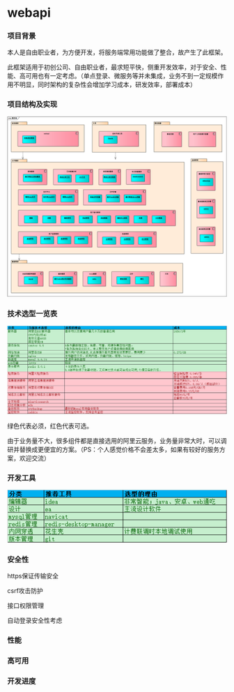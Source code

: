 # webapi
### 项目背景

本人是自由职业者，为方便开发，将服务端常用功能做了整合，故产生了此框架。

此框架适用于初创公司、自由职业者，最求短平快，侧重开发效率，对于安全、性能、高可用也有一定考虑。（单点登录、微服务等并未集成，业务不到一定规模作用不明显，同时架构的复杂性会增加学习成本，研发效率，部署成本）

### 项目结构及实现

![1](.\pics\1.png)

### 技术选型一览表

![2](.\pics\2.png)

绿色代表必须，红色代表可选。

由于业务量不大，很多组件都是直接选用的阿里云服务，业务量非常大时，可以调研并替换成更便宜的方案。（PS：个人感觉价格不会差太多，如果有较好的服务方案，欢迎交流）

### 开发工具

![3](.\pics\3.png)

### 安全性

https保证传输安全

csrf攻击防护

接口权限管理

自动登录安全性考虑

### 性能

### 高可用

### 开发进度



